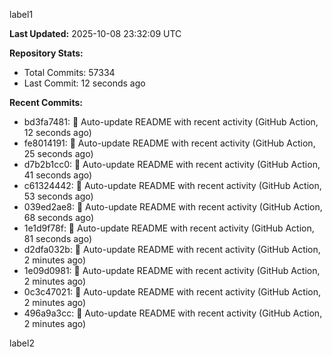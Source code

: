 
label1 
<!-- ACTIVITY_START -->
**Last Updated:** 2025-10-08 23:32:09 UTC

**Repository Stats:**
- Total Commits: 57334
- Last Commit: 12 seconds ago

**Recent Commits:**
- bd3fa7481: 🤖 Auto-update README with recent activity (GitHub Action, 12 seconds ago)
- fe8014191: 🤖 Auto-update README with recent activity (GitHub Action, 25 seconds ago)
- d7b2b1cc0: 🤖 Auto-update README with recent activity (GitHub Action, 41 seconds ago)
- c61324442: 🤖 Auto-update README with recent activity (GitHub Action, 53 seconds ago)
- 039ed2ae8: 🤖 Auto-update README with recent activity (GitHub Action, 68 seconds ago)
- 1e1d9f78f: 🤖 Auto-update README with recent activity (GitHub Action, 81 seconds ago)
- d2dfa032b: 🤖 Auto-update README with recent activity (GitHub Action, 2 minutes ago)
- 1e09d0981: 🤖 Auto-update README with recent activity (GitHub Action, 2 minutes ago)
- 0c3c47021: 🤖 Auto-update README with recent activity (GitHub Action, 2 minutes ago)
- 496a9a3cc: 🤖 Auto-update README with recent activity (GitHub Action, 2 minutes ago)
<!-- ACTIVITY_END -->

label2
